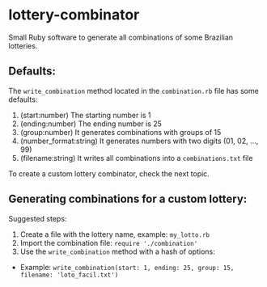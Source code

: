 lottery-combinator
==================

Small Ruby software to generate all combinations of some Brazilian lotteries.

## Defaults:

The `write_combination` method located in the `combination.rb` file has some defaults:

1. (start:number) The starting number is 1
2. (ending:number) The ending number is 25
3. (group:number) It generates combinations with groups of 15
4. (number_format:string) It generates numbers with two digits (01, 02, ..., 99)
5. (filename:string) It writes all combinations into a `combinations.txt` file

To create a custom lottery combinator, check the next topic.

## Generating combinations for a custom lottery:

Suggested steps:

1. Create a file with the lottery name, example: `my_lotto.rb`
2. Import the combination file: `require './combination'`
3. Use the `write_combination` method with a hash of options:
  * Example: `write_combination(start: 1, ending: 25, group: 15, filename: 'loto_facil.txt')`
